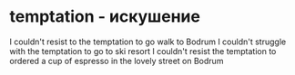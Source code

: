 # temptation - искушение

I couldn't resist to the temptation to go walk to Bodrum
I couldn't struggle with the temptation to go to ski resort
I couldn't resist the temptation to ordered a cup of espresso in the lovely street on Bodrum